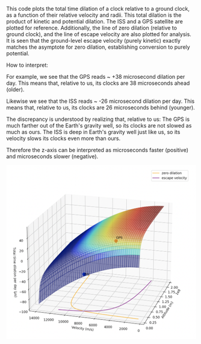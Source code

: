   This code plots the total time dilation of a clock relative to a ground clock,
  as a function of their relative velocity and radii. 
  This total dilation is the product of kinetic and potential dilation.
  The ISS and a GPS satellite are plotted for reference.
  Additionally, the line of zero dilation (relative to ground clock),
  and the line of escape velocity are also plotted for analysis.
  It is seen that the ground-level escape velocity (purely kinetic) exactly matches
  the asymptote for zero dilation, establishing conversion to purely potential.

How to interpret:

For example, we see that the GPS reads ~ +38 microsecond dilation per day.
This means that, relative to us, its clocks are 38 microseconds ahead (older).

Likewise we see that the ISS reads ~ -26 microsecond dilation per day.
This means that, relative to us, its clocks are 26 microseconds behind (younger).

The discrepancy is understood by realizing that, relative to us: 
The GPS is much farther out of the Earth's gravity well, so its clocks are not slowed as much as ours.
The ISS is deep in Earth's gravity well just like us, so its velocity slows its clocks even more than ours.

Therefore the z-axis can be interpreted as microseconds faster (positive) and microseconds slower (negative).

![example plot](dilation.png)
